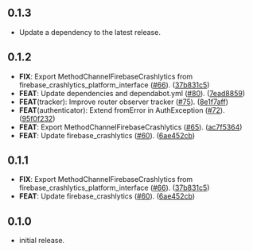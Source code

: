 ## 0.1.3

 - Update a dependency to the latest release.

## 0.1.2

 - **FIX**: Export MethodChannelFirebaseCrashlytics from firebase_crashlytics_platform_interface ([#66](https://github.com/altive/altfire/issues/66)). ([37b831c5](https://github.com/altive/altfire/commit/37b831c5dece4bb58c2d44478a5bfb774bcd58c3))
 - **FEAT**: Update dependencies and dependabot.yml  ([#80](https://github.com/altive/altfire/issues/80)). ([7ead8859](https://github.com/altive/altfire/commit/7ead8859ec144da35e0bb8414fcbabd5baa0f347))
 - **FEAT**(tracker): Improve router observer tracker ([#75](https://github.com/altive/altfire/issues/75)). ([8e1f7aff](https://github.com/altive/altfire/commit/8e1f7aff6308bb3ebf1304611d4b65e3c415a2c8))
 - **FEAT**(authenticator): Extend fromError in AuthException ([#72](https://github.com/altive/altfire/issues/72)). ([95f0f232](https://github.com/altive/altfire/commit/95f0f232717e856228080214c69eb053a04d8611))
 - **FEAT**: Export MethodChannelFirebaseCrashlytics ([#65](https://github.com/altive/altfire/issues/65)). ([ac7f5364](https://github.com/altive/altfire/commit/ac7f53649aa9f59eb9cc4660eb23612c5d910c31))
 - **FEAT**: Update firebase_crashlytics ([#60](https://github.com/altive/altfire/issues/60)). ([6ae452cb](https://github.com/altive/altfire/commit/6ae452cbc101bd29236463efce0d7f419b9555cc))

## 0.1.1

 - **FIX**: Export MethodChannelFirebaseCrashlytics from firebase_crashlytics_platform_interface ([#66](https://github.com/altive/altfire/issues/66)). ([37b831c5](https://github.com/altive/altfire/commit/37b831c5dece4bb58c2d44478a5bfb774bcd58c3))
 - **FEAT**: Update firebase_crashlytics ([#60](https://github.com/altive/altfire/issues/60)). ([6ae452cb](https://github.com/altive/altfire/commit/6ae452cbc101bd29236463efce0d7f419b9555cc))

## 0.1.0

* initial release.
